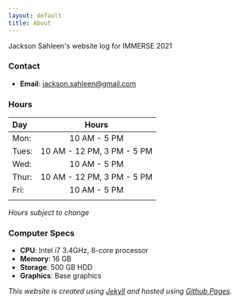 ```yaml
---
layout: default
title: About
---
```


Jackson Sahleen's website log for IMMERSE 2021

### Contact
-   **Email**: jackson.sahleen@gmail.com

### Hours

| Day | Hours |
| :--- | :-----: |
| Mon: | 10 AM - 5 PM |
| Tues: | 10 AM - 12 PM, 3 PM - 5 PM |
| Wed: | 10 AM - 5 PM |
| Thur: | 10 AM - 12 PM, 3 PM - 5 PM |
| Fri: | 10 AM - 5 PM |
| | |

*Hours subject to change*

### Computer Specs
-   **CPU**: Intel i7 3.4GHz, 8-core processor
-   **Memory**: 16 GB
-   **Storage**: 500 GB HDD
-   **Graphics**: Base graphics

*This website is created using [Jekyll](https://jekyllrb.com/) and hosted using [Github Pages](https://pages.github.com/).*